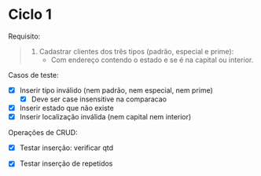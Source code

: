 # Ciclo 1 

Requisito: 

> 1. Cadastrar clientes dos três tipos (padrão, especial e prime):
>    - Com endereço contendo o estado e se é na capital ou interior. 

Casos de teste: 
- [x] Inserir tipo inválido (nem padrão, nem especial, nem prime)
    - [x] Deve ser case insensitive na comparacao
- [x] Inserir estado que não existe
- [x] Inserir localização inválida (nem capital nem interior)

Operações de CRUD:
- [x] Testar inserção: verificar qtd
- [x] Testar inserção de repetidos

